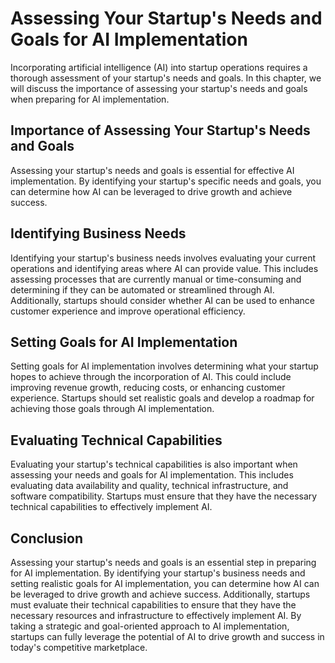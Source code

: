 Assessing Your Startup's Needs and Goals for AI Implementation
=======================================================================================================================

Incorporating artificial intelligence (AI) into startup operations requires a thorough assessment of your startup's needs and goals. In this chapter, we will discuss the importance of assessing your startup's needs and goals when preparing for AI implementation.

Importance of Assessing Your Startup's Needs and Goals
------------------------------------------------------

Assessing your startup's needs and goals is essential for effective AI implementation. By identifying your startup's specific needs and goals, you can determine how AI can be leveraged to drive growth and achieve success.

Identifying Business Needs
--------------------------

Identifying your startup's business needs involves evaluating your current operations and identifying areas where AI can provide value. This includes assessing processes that are currently manual or time-consuming and determining if they can be automated or streamlined through AI. Additionally, startups should consider whether AI can be used to enhance customer experience and improve operational efficiency.

Setting Goals for AI Implementation
-----------------------------------

Setting goals for AI implementation involves determining what your startup hopes to achieve through the incorporation of AI. This could include improving revenue growth, reducing costs, or enhancing customer experience. Startups should set realistic goals and develop a roadmap for achieving those goals through AI implementation.

Evaluating Technical Capabilities
---------------------------------

Evaluating your startup's technical capabilities is also important when assessing your needs and goals for AI implementation. This includes evaluating data availability and quality, technical infrastructure, and software compatibility. Startups must ensure that they have the necessary technical capabilities to effectively implement AI.

Conclusion
----------

Assessing your startup's needs and goals is an essential step in preparing for AI implementation. By identifying your startup's business needs and setting realistic goals for AI implementation, you can determine how AI can be leveraged to drive growth and achieve success. Additionally, startups must evaluate their technical capabilities to ensure that they have the necessary resources and infrastructure to effectively implement AI. By taking a strategic and goal-oriented approach to AI implementation, startups can fully leverage the potential of AI to drive growth and success in today's competitive marketplace.
